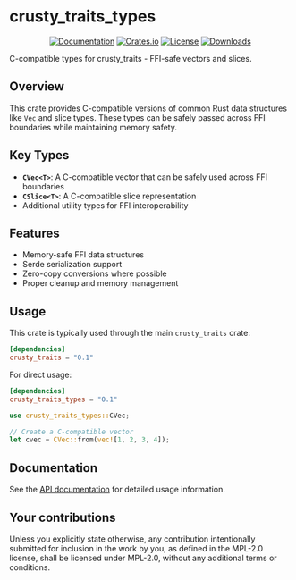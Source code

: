 # crusty_traits_types

<div align="center">

[![Documentation](https://docs.rs/crusty_traits_types/badge.svg)](https://docs.rs/crusty_traits_types)
[![Crates.io](https://img.shields.io/crates/v/crusty_traits_types.svg)](https://crates.io/crates/crusty_traits_types)
[![License](https://img.shields.io/crates/l/crusty_traits_types.svg)](https://github.com/n1ght-hunter/crusty_traits/blob/master/LICENSE)
[![Downloads](https://img.shields.io/crates/d/crusty_traits_types.svg)](https://crates.io/crates/crusty_traits_types)

</div>

C-compatible types for crusty_traits - FFI-safe vectors and slices.

## Overview

This crate provides C-compatible versions of common Rust data structures like `Vec` and slice types. These types can be safely passed across FFI boundaries while maintaining memory safety.

## Key Types

- **`CVec<T>`**: A C-compatible vector that can be safely used across FFI boundaries
- **`CSlice<T>`**: A C-compatible slice representation
- Additional utility types for FFI interoperability

## Features

- Memory-safe FFI data structures
- Serde serialization support
- Zero-copy conversions where possible
- Proper cleanup and memory management

## Usage

This crate is typically used through the main `crusty_traits` crate:

```toml
[dependencies]
crusty_traits = "0.1"
```

For direct usage:

```toml
[dependencies]
crusty_traits_types = "0.1"
```

```rust
use crusty_traits_types::CVec;

// Create a C-compatible vector
let cvec = CVec::from(vec![1, 2, 3, 4]);
```

## Documentation

See the [API documentation](https://docs.rs/crusty_traits_types) for detailed usage information.

## Your contributions

Unless you explicitly state otherwise, any contribution intentionally submitted for inclusion in the work by you, as defined in the MPL-2.0 license, shall be licensed under MPL-2.0, without any additional terms or conditions.
